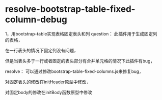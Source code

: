 # resolve-bootstrap-table-fixed-column-debug

1，用bootstrap-table实现表格固定表头和列
question：
此插件用于生成固定列的表格，

在一行表头的情况下固定列没有问题，

但是当表头多于一行或者固定的表头部分有合并单元格的情况下此插件有bug，

resolve：
可以通过修改bootstrap-table-fixed-columns.js来修复bug，

对固定表头的修改在initHeader原型中修改，

对固定body的修改在initBody函数原型中修改
